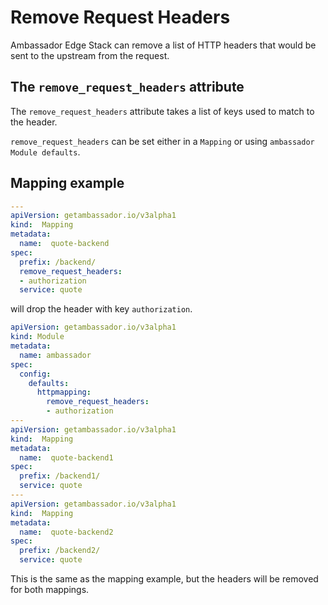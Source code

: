 # Remove Request Headers

Ambassador Edge Stack can remove a list of HTTP headers that would be sent to the upstream from the request.

## The `remove_request_headers` attribute

The `remove_request_headers` attribute takes a list of keys used to match to the header.

`remove_request_headers` can be set either in a `Mapping` or using `ambassador Module defaults`.

## Mapping example

```yaml
---
apiVersion: getambassador.io/v3alpha1
kind:  Mapping
metadata:
  name:  quote-backend
spec:
  prefix: /backend/
  remove_request_headers:
  - authorization
  service: quote
```

will drop the header with key `authorization`.

```yaml
apiVersion: getambassador.io/v3alpha1
kind: Module
metadata:
  name: ambassador
spec:
  config:
    defaults:
      httpmapping:
        remove_request_headers:
        - authorization
---
apiVersion: getambassador.io/v3alpha1
kind:  Mapping
metadata:
  name:  quote-backend1
spec:
  prefix: /backend1/
  service: quote
---
apiVersion: getambassador.io/v3alpha1
kind:  Mapping
metadata:
  name:  quote-backend2
spec:
  prefix: /backend2/
  service: quote
```

This is the same as the mapping example, but the headers will be removed for both mappings.
